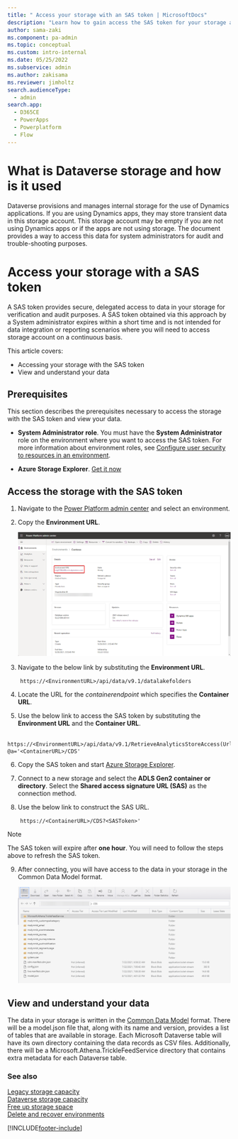 ```yaml
---
title: " Access your storage with an SAS token | MicrosoftDocs"
description: "Learn how to gain access the SAS token for your storage and view the data in your storage."
author: sama-zaki
ms.component: pa-admin
ms.topic: conceptual
ms.custom: intro-internal
ms.date: 05/25/2022
ms.subservice: admin
ms.author: zakisama
ms.reviewer: jimholtz
search.audienceType: 
  - admin
search.app:
  - D365CE
  - PowerApps
  - Powerplatform
  - Flow
---
```


# What is Dataverse storage and how is it used 
Dataverse provisions and manages internal storage for the use of Dynamics applications. If you are using Dynamics apps, they may store transient data in this storage account. This storage account may be empty if you are not using Dynamics apps or if the apps are not using storage. The document provides a way to access this data for system administrators for audit and trouble-shooting purposes. 

# Access your storage with a SAS token
A SAS token provides secure, delegated access to data in your storage for verification and audit purposes. A SAS token obtained via this approach by a System administrator expires within a short time and is not intended for data integration or reporting scenarios where you will need to access storage account on a continuous basis.

This article covers:
- Accessing your storage with the SAS token
- View and understand your data

## Prerequisites
This section describes the prerequisites necessary to access the storage with the SAS token and view your data.

- **System Administrator role**. You must have the **System Administrator** role on the environment where you want to access the SAS token. For more information about environment roles, see [Configure user security to resources in an environment](database-security.md).

- **Azure Storage Explorer**. [Get it now](https://azure.microsoft.com/features/storage-explorer/#overview)

## Access the storage with the SAS token

1. Navigate to the [Power Platform admin center](https://admin.powerplatform.microsoft.com/) and select an environment.

2. Copy the **Environment URL**.

    ![Environment URL](media/environment-url.png "Environment URL")

3. Navigate to the below link by substituting the **Environment URL**.

```http
    https://<EnvironmentURL>/api/data/v9.1/datalakefolders
```

4. Locate the URL for the *containerendpoint* which specifies the **Container URL**.

5. Use the below link to access the SAS token by substituting the **Environment URL** and the **Container URL**.

```http
    https://<EnvironmentURL>/api/data/v9.1/RetrieveAnalyticsStoreAccess(Url=@a,ResourceType='Folder',Permissions='Read,List')?@a='<ContainerURL>/CDS'
```

6. Copy the SAS token and start [Azure Storage Explorer](https://storageexplorer.com/).  

7. Connect to a new storage and select the **ADLS Gen2 container or directory**. Select the **Shared access signature URL (SAS)** as the connection method.

8. Use the below link to construct the SAS URL.

```http
    https://<ContainerURL>/CDS?<SASToken>'
```

> [!NOTE]
> The SAS token will expire after **one hour**. You will need to follow the steps above to refresh the SAS token.

9. After connecting, you will have access to the data in your storage in the Common Data Model format.

    ![SAS Token Storage View](media/storage-sas-token.png "SAS Token Storage View")

## View and understand your data

The data in your storage is written in the [Common Data Model](/common-data-model/) format. There will be a model.json file that, along with its name and version, provides a list of tables that are available in storage. Each Microsoft Dataverse table will have its own directory containing the data records as CSV files. Additionally, there will be a Microsoft.Athena.TrickleFeedService directory that contains extra metadata for each Dataverse table.

### See also

[Legacy storage capacity](legacy-capacity-storage.md) <br />
[Dataverse storage capacity](capacity-storage.md) <br />
[Free up storage space](free-storage-space.md) <br />
[Delete and recover environments](delete-environment.md)



[!INCLUDE[footer-include](../includes/footer-banner.md)]
